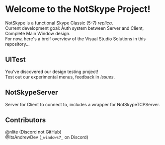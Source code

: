 # Welcome to the NotSkype Project!
NotSkype is a functional Skype Classic (5-7) _replica_.  
Current development goal: Auth system between Server and Client, Complete Main Window design.  
For now, here's a breif overview of the Visual Studio Solutions in this repository...  

## UITest
You've discovered our design testing project!  
Test out our experimental menus, feedback in _Issues_.  

## NotSkypeServer
Server for Client to connect to, includes a wrapper for NotSkypeTCPServer.    


## Contributors
@nlite (Discord not GitHub)  
@ItsAndrewDev (```_windows7_``` on Discord)

